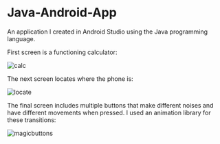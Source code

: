 # Java-Android-App

An application I created in Android Studio using the Java programming language.

First screen is a functioning calculator:

![calc](https://github.com/cespejo15/Java-Android-App/assets/91222019/2f06da32-d633-4f82-b87c-0ec1c86f1c64)

The next screen locates where the phone is:

![locate](https://github.com/cespejo15/Java-Android-App/assets/91222019/585e3fe8-dc83-4972-b49f-5d9ba124b5ec)

The final screen includes multiple buttons that make different noises and have different movements when pressed. I used an animation library for these transitions:

![magicbuttons](https://github.com/cespejo15/Java-Android-App/assets/91222019/2726c499-bb2b-4071-9166-539d7a0a8add)
